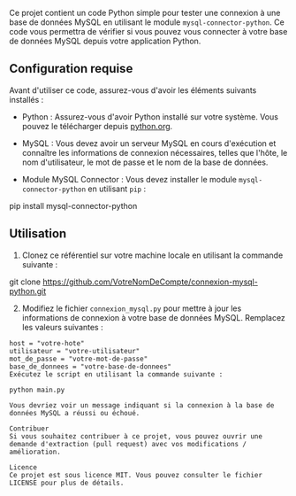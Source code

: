Ce projet contient un code Python simple pour tester une connexion à une base de données MySQL en utilisant le module `mysql-connector-python`. Ce code vous permettra de vérifier si vous pouvez vous connecter à votre base de données MySQL depuis votre application Python.

## Configuration requise

Avant d'utiliser ce code, assurez-vous d'avoir les éléments suivants installés :

- Python : Assurez-vous d'avoir Python installé sur votre système. Vous pouvez le télécharger depuis [python.org](https://www.python.org/downloads/).

- MySQL : Vous devez avoir un serveur MySQL en cours d'exécution et connaître les informations de connexion nécessaires, telles que l'hôte, le nom d'utilisateur, le mot de passe et le nom de la base de données.

- Module MySQL Connector : Vous devez installer le module `mysql-connector-python` en utilisant `pip` :

pip install mysql-connector-python

## Utilisation

1. Clonez ce référentiel sur votre machine locale en utilisant la commande suivante :

git clone https://github.com/VotreNomDeCompte/connexion-mysql-python.git

2. Modifiez le fichier `connexion_mysql.py` pour mettre à jour les informations de connexion à votre base de données MySQL. Remplacez les valeurs suivantes :

```
host = "votre-hote"
utilisateur = "votre-utilisateur"
mot_de_passe = "votre-mot-de-passe"
base_de_donnees = "votre-base-de-donnees"
Exécutez le script en utilisant la commande suivante :

python main.py

Vous devriez voir un message indiquant si la connexion à la base de données MySQL a réussi ou échoué.

Contribuer
Si vous souhaitez contribuer à ce projet, vous pouvez ouvrir une demande d'extraction (pull request) avec vos modifications / amélioration. 

Licence
Ce projet est sous licence MIT. Vous pouvez consulter le fichier LICENSE pour plus de détails.

